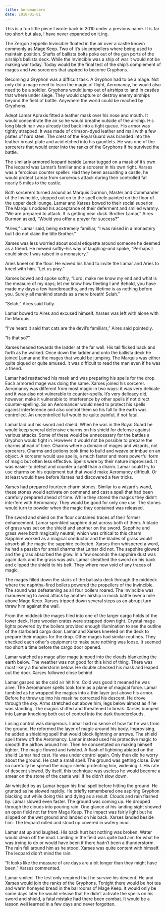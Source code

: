 ```yaml
---
title: Aeromancers
date: 2010-01-01
---
```

<p class="author">This is a fun little piece I wrote back in 2010 under a previous name. It is far too short but alas, I have never expanded on it.ing.</p>

The Zergon zeppelin Invincible floated in the air over a castle known commonly as Mage Keep. Two of it’s six propellers where being used to maintain position. Shafts of ballista bolts poke out of the gun ports of the airship’s ballista deck. While the Invincible was a ship of war it would not be making war today. Today would be the final test of the ship’s complement of mages and two sorcerers that aspired to become Gryphons.

Becoming a Gryphon was a difficult task. A Gryphon had to be a mage. Not only did a mage need to learn the magic of flight, Aeromancy, he would also need to be a soldier. Gryphons would jump out of airships to land in castles that where under siege. They would capture or destroy enemy airships beyond the field of battle. Anywhere the world could be reached by Gryphons.

Adept Lamar Apraxis fitted a leather mask over his nose and mouth. It would concentrate the air so he would breathe outside of the airship. His long black hair was already tied back into a tight queue. His armor was tightly strapped. It was made of crimson-dyed leather and mail with a few plates of hard steel. The crest of the Royal Guard was branded into the leather breast plate and acid etched into his gauntlets. He was one of the sorcerers that would enter into the ranks of the Gryphons if he survived the battle.

The similarly armored leopard beside Lamar tugged on a mask of it’s own. The leopard was Lamar’s familiar and a sorcerer in his own right. Xarses was a ferocious counter speller. Had they been assualting a castle, he would protect Lamar from sorcerous attack during their controlled fall nearly 5 miles to the castle.

Both sorcerers turned around as Marquis Durmon, Master and Commander of the Invincible, stepped out on to the spell circle painted on the floor of the upper deck lounge. Lamar and Xarses bowed to their social superior. The Marquis nodded his acceptance of their deferment and smiled warmly. “We are prepared to attack. It is getting near dusk. Brother Lamar,” Aires Durmon asked, “Would you offer a prayer for success?”

“Aries,” Lamar said, being extremely familiar, “I was raised in a monastery but I do not claim the title Brother.”

Xarses was less worried about social etiquette around someone he deemed as a friend. He mewed softly–his way of laughing–and spoke, “Perhaps I could since I was raised in a monastery.”

Aries kneel on the floor. He waved his hand to invite the Lamar and Aries to kneel with him. “Let us pray.”

Xarses bowed and spoke softly, “Lord, make me know my end and what is the measure of my days; let me know how fleeting I am! Behold, you have made my days a few handbreadths, and my lifetime is as nothing before you. Surely all mankind stands as a mere breath! Selah.”

“Selah,” Aires said flatly.

Lamar bowed to Aires and excused himself. Xarses was left with alone with the Marquis.

“I’ve heard it said that cats are the devil’s familiars,” Aires said pointedly.

“Is that so?”

Xarses headed towards the ladder at the far wall. His tail flicked back and forth as he walked. Once down the ladder and onto the ballista deck he joined Lamar and the mages that would be jumping. The Marquis was either quite piqued or quite amused. It was difficult to read the man even if he was a friend.

Lamar had reattached his mask and was preparing his spells for the drop. Each armored mage was doing the same. Xarses joined his sorcerer. Aeromancy was different from most magic in two ways: it was very delicate and it was also not vulnerable to counter-spells. It’s very delicacy did, however, make it vulnerable to interference by other spells if not direct counter-spelling. So an Aeromancer would need to protect his spells against interference and also control them so his fall to the earth was controlled. An uncontrolled fall would be quite painful, if not fatal.

Lamar laid out his sword and shield. When he was in the Royal Guard he would keep several defensive charms on his shield for defense against various attacks. Some of these would be unnecessary for the battles a Gryphon would fight in. However it would not be possible to prepare the charms ahead of time. Charms where a domain of mages and wizards, not sorcerers. Charms and potions took time to build and weave or imbue on an object. A sorcerer would use spells, a much faster and more powerful form of magic but often less effective. Spells were by their nature improvised. It was easier to defeat and counter a spell than a charm. Lamar could try to use charms on his equipment but that would make Aeromancy difficult. Or at least would have before Xarses had discovered a few tricks.

Xarses had prepared fourteen charm stones. Similar to a wizard’s wand, these stones would activate on command and cast a spell that had been carefully prepared ahead of time. While they stored the magics they didn’t interfere with Aeromancy. They would be good for only one use. The stones would turn to powder when the magic they contained was released.

The sword and shield on the floor contained traces of their former enhancement. Lamar sprinkled sapphire dust across both of them. A blade of grass was set on the shield and another on the sword. Sapphire and grass were both magically neutral, which was critical to this charm. Sapphire worked as a magical conductor and the blades of grass would absorb all the magic the sapphire collected. Xarses then whispered a word, he had a passion for small charms that Lamar did not. The sapphire glowed and the grass absorbed the glow. In a few seconds the sapphire dust was again dark and the grass was ash. Lamar sheathed the sword on his back and clipped the shield to his belt. They where now void of any traces of magic.

The mages filled down the stairs of the ballasta deck through the middeck where the naphtha-fired boilers powered the propellers of the Invincible. The sound was defeatening as all four boilers roared. The Invincible was manuevering to avoid attack by another airship in mock battle over a mile above Mage Keep. Xarses tripped down several steps as an abrupt turn threw him against the wall.

From the middeck the mages filed into one of the larger cargo holds of the lower deck. Here wooden crates were strapped down tight. Crystal mage lights powered by the boilers provided enough illumination to see the outline of the starboard cargo door. Lamar and Xarses kneeled on the deck to prepare their magics for the drop. Other mages had similar routines. They checked each other’s equipment to make sure nothing was loose. It seemed too short a time before the cargo door opened.

Lamar watched as mage after mage jumped into the clouds blanketing the earth below. The weather was not good for this kind of thing. There was most likely a thunderstorm below. He double checked his mask and leaped out the door. Xarses followed close behind.

Lamar gasped as the cold air hit him. Cold was good it meaned he was alive. The Aeromancer spells took form as a plane of magical force. Lamar tumbled as he wrapped the magics into a thin layer just above his armor. Before he threw up into his mask he corrected his descent. He drove through the sky. Arms stretched out above him, legs below almost as if he was standing. The magics shifted and threatened to break. Xarses bumped into Lamar knocking both out of control into the dark thunderclouds.

Losing control was dangerous. Lamar had no sense of how far he was from the ground. He reformed the layer of magic around his body. Improvising, he added a shielding spell that would block lightning or arrows. The shield spell threw off the Aeromancy. Lamar instead used his protective magic to smooth the airflow around him. Then he concentated on making himself lighter. The magic flowed and twisted. A flash of lightning ablated on the sheild Lamar had cast. He was under control again. Only then did he worry about the ground. He cast a small spell. The ground was getting close. Ever so carefully he spread the magic shield protecting him, widening it. His rate of descent slowed. By itself, this technique was useless he would become a smear on the stone of the castle wall if he didn’t slow down.

Air whistled by as Lamar began his final spell before hitting the ground. He grunted as he slowed rapidly. He briefly remembered one aspiring Gryphon blacking out while doing this and dying as a result. Clouds and rain flashed by. Lamar slowed even faster. The ground was coming up. He dropped through the clouds into pouring rain. One glance at his landing sight showed an open field not far from Mage Keep. The impact was fairly light but he slipped on the wet ground and landed on his back. Xarses landed beside him. The leopard rolled and stood up covered in watery mud.

Lamar sat up and laughed. His back hurt but nothing was broken. Water would clean off the mud. Landing in the field was quite bad aim for what he was trying to do or would have been if there hadn’t been a thunderstorm. The rain fell around him as he stood. Xarses was quite content with himself. The leopard didn’t mind the rain.

“It looks like the measure of are days are a bit longer than they might have been,” Xarses commented.

Lamar smiled. The test only required that he survive his descent. He and Xarses would join the ranks of the Gryphons. Tonight there would be hot tea and warm honeyed bread in the ballrooms of Mage Keep. It would only be some days later he would release that he didn’t activate the spells on his sword and shield, a fatal mistake had there been combat. It would be a lesson well learned in a few days and never forgotten.